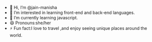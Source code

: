 - 👋 Hi, I’m @jain-manisha
- 👀 I’m interested in learning front-end and back-end languages.
- 🌱 I’m currently learning javascript.
- 😄 Pronouns:she/her
- ⚡ Fun fact:I love to travel ,and enjoy seeing unique places around the world.

<!---
jain-manisha/jain-manisha is a ✨ special ✨ repository because its `README.md` (this file) appears on your GitHub profile.
You can click the Preview link to take a look at your changes.
--->
